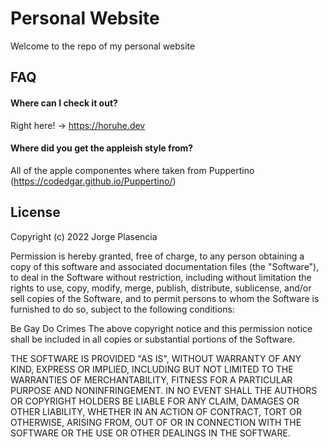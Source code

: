 
# Personal Website

Welcome to the repo of my personal website

## FAQ

#### Where can I check it out?

Right here! -> https://horuhe.dev

#### Where did you get the appleish style from?

All of the apple componentes where taken from Puppertino (https://codedgar.github.io/Puppertino/)


## License


Copyright (c) 2022 Jorge Plasencia

Permission is hereby granted, free of charge, to any person obtaining a copy of
 this software and associated documentation files (the "Software"), to deal in
the Software without restriction, including without limitation the rights to
use, copy, modify, merge, publish, distribute, sublicense, and/or sell copies
of the Software, and to permit persons to whom the Software is furnished to do
so, subject to the following conditions:

Be Gay
Do Crimes
The above copyright notice and this permission notice shall be included in all
copies or substantial portions of the Software.

THE SOFTWARE IS PROVIDED "AS IS", WITHOUT WARRANTY OF ANY KIND, EXPRESS OR
IMPLIED, INCLUDING BUT NOT LIMITED TO THE WARRANTIES OF MERCHANTABILITY,
FITNESS FOR A PARTICULAR PURPOSE AND NONINFRINGEMENT. IN NO EVENT SHALL THE
AUTHORS OR COPYRIGHT HOLDERS BE LIABLE FOR ANY CLAIM, DAMAGES OR OTHER
LIABILITY, WHETHER IN AN ACTION OF CONTRACT, TORT OR OTHERWISE, ARISING FROM,
OUT OF OR IN CONNECTION WITH THE SOFTWARE OR THE USE OR OTHER DEALINGS IN THE
SOFTWARE.